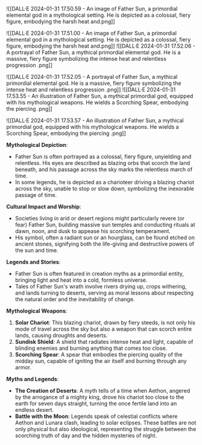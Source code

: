 ![[DALL·E 2024-01-31 17.50.59 - An image of Father Sun, a primordial elemental god in a mythological setting. He is depicted as a colossal, fiery figure, embodying the harsh heat and.png]]

![[DALL·E 2024-01-31 17.51.00 - An image of Father Sun, a primordial elemental god in a mythological setting. He is depicted as a colossal, fiery figure, embodying the harsh heat and.png]]
![[DALL·E 2024-01-31 17.52.06 - A portrayal of Father Sun, a mythical primordial elemental god. He is a massive, fiery figure symbolizing the intense heat and relentless progression .png]]

![[DALL·E 2024-01-31 17.52.05 - A portrayal of Father Sun, a mythical primordial elemental god. He is a massive, fiery figure symbolizing the intense heat and relentless progression .png]]
![[DALL·E 2024-01-31 17.53.55 - An illustration of Father Sun, a mythical primordial god, equipped with his mythological weapons. He wields a Scorching Spear, embodying the piercing .png]]

![[DALL·E 2024-01-31 17.53.57 - An illustration of Father Sun, a mythical primordial god, equipped with his mythological weapons. He wields a Scorching Spear, embodying the piercing .png]]

**Mythological Depiction**:
- Father Sun is often portrayed as a colossal, fiery figure, unyielding and relentless. His eyes are described as blazing orbs that scorch the land beneath, and his passage across the sky marks the relentless march of time.
- In some legends, he is depicted as a charioteer driving a blazing chariot across the sky, unable to stop or slow down, symbolizing the inexorable passage of time.

 **Cultural Impact and Worship**:
- Societies living in arid or desert regions might particularly revere (or fear) Father Sun, building massive sun temples and conducting rituals at dawn, noon, and dusk to appease his scorching temperament.
- His symbol, often a radiant sun or an hourglass, can be found etched on ancient stones, signifying both the life-giving and destructive powers of the sun and time.

**Legends and Stories**:
- Father Sun is often featured in creation myths as a primordial entity, bringing light and heat into a cold, formless universe.
- Tales of Father Sun's wrath involve rivers drying up, crops withering, and lands turning to deserts, serving as moral lessons about respecting the natural order and the inevitability of change.

**Mythological Weapons**:

1. **Solar Chariot**: This blazing chariot, drawn by fiery steeds, is not only his mode of travel across the sky but also a weapon that can scorch entire lands, causing droughts and deserts.
2. **Sundisk Shield**: A shield that radiates intense heat and light, capable of blinding enemies and burning anything that comes too close.
3. **Scorching Spear**: A spear that embodies the piercing quality of the midday sun, capable of igniting the air itself and burning through any armor.

**Myths and Legends**:

- **The Creation of Deserts**: A myth tells of a time when Aethon, angered by the arrogance of a mighty king, drove his chariot too close to the earth for seven days straight, turning the once fertile land into an endless desert.
- **Battle with the Moon**: Legends speak of celestial conflicts where Aethon and Lunara clash, leading to solar eclipses. These battles are not only physical but also ideological, representing the struggle between the scorching truth of day and the hidden mysteries of night.